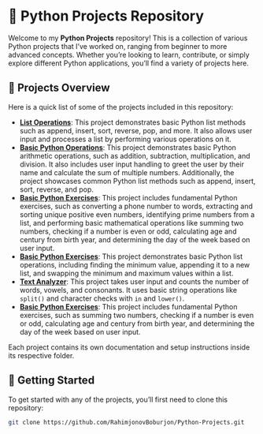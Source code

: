 # 🐍 Python Projects Repository

Welcome to my **Python Projects** repository! This is a collection of various Python projects that I’ve worked on, ranging from beginner to more advanced concepts. Whether you’re looking to learn, contribute, or simply explore different Python applications, you’ll find a variety of projects here.

## 📁 Projects Overview

Here is a quick list of some of the projects included in this repository:

- **[List Operations](./Lesson01.py)**: This project demonstrates basic Python list methods such as append, insert, sort, reverse, pop, and more. It also allows user input and processes a list by performing various operations on it.
- **[Basic Python Operations](./Lesson02.py)**: This project demonstrates basic Python arithmetic operations, such as addition, subtraction, multiplication, and division. It also includes user input handling to greet the user by their name and calculate the sum of multiple numbers. Additionally, the project showcases common Python list methods such as append, insert, sort, reverse, and pop.
- **[Basic Python Exercises](./Lesson03.py)**: This project includes fundamental Python exercises, such as converting a phone number to words, extracting and sorting unique positive even numbers, identifying prime numbers from a list, and performing basic mathematical operations like summing two numbers, checking if a number is even or odd, calculating age and century from birth year, and determining the day of the week based on user input.
- **[Basic Python Exercises](./Lesson04.py)**: This project demonstrates basic Python list operations, including finding the minimum value, appending it to a new list, and swapping the minimum and maximum values within a list.
- **[Text Analyzer](./Lesson05.py)**: This project takes user input and counts the number of words, vowels, and consonants. It uses basic string operations like `split()` and character checks with `in` and `lower()`.
- **[Basic Python Exercises](./ProgressTest01.py)**: This project includes fundamental Python exercises, such as summing two numbers, checking if a number is even or odd, calculating age and century from birth year, and determining the day of the week based on user input.


Each project contains its own documentation and setup instructions inside its respective folder.

## 🚀 Getting Started

To get started with any of the projects, you’ll first need to clone this repository:

```bash
git clone https://github.com/RahimjonovBoburjon/Python-Projects.git

